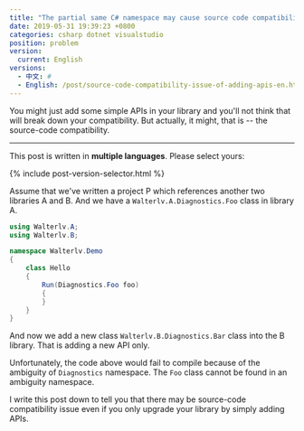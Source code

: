 ```yaml
---
title: "The partial same C# namespace may cause source code compatibility issue"
date: 2019-05-31 19:39:23 +0800
categories: csharp dotnet visualstudio
position: problem
version:
  current: English
versions:
  - 中文: #
  - English: /post/source-code-compatibility-issue-of-adding-apis-en.html
---
```


You might just add some simple APIs in your library and you'll not think that will break down your compatibility. But actually, it might, that is -- the source-code compatibility.

---

This post is written in **multiple languages**. Please select yours:

{% include post-version-selector.html %}

Assume that we've written a project P which references another two libraries A and B. And we have a `Walterlv.A.Diagnostics.Foo` class in library A.

```csharp
using Walterlv.A;
using Walterlv.B;

namespace Walterlv.Demo
{
    class Hello
    {
        Run(Diagnostics.Foo foo)
        {
        }
    }
}
```

And now we add a new class `Walterlv.B.Diagnostics.Bar` class into the B library. That is adding a new API only.

Unfortunately, the code above would fail to compile because of the ambiguity of `Diagnostics` namespace. The `Foo` class cannot be found in an ambiguity namespace.

I write this post down to tell you that there may be source-code compatibility issue even if you only upgrade your library by simply adding APIs.
